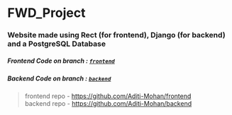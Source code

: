 # FWD_Project
### Website made using Rect (for frontend), Django (for backend) and a PostgreSQL Database

##### Frontend Code on branch : [<code>frontend</code>](https://github.com/Aditi-Mohan/FWD_Project/tree/frontend)
##### Backend Code on branch : [<code>backend</code>](https://github.com/Aditi-Mohan/FWD_Project/tree/backend)

> frontend repo  - https://github.com/Aditi-Mohan/frontend
> <br/>
> backend repo - https://github.com/Aditi-Mohan/backend
